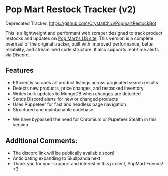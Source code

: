 # Pop Mart Restock Tracker (v2)
Deprecated Tracker: https://github.com/CrystalChiu/PopmartRestockBot

This is a lightweight and performant web scraper designed to track product restocks and updates on [Pop Mart's US site](https://www.popmart.com/us). This version is a complete overhaul of the original tracker, built with improved performance, better reliability, and streamlined code structure. It also supports real-time alerts via Discord.

## Features

- Efficiently scrapes all product listings across paginated search results
- Detects new products, price changes, and restocked inventory
- Writes bulk updates to MongoDB when changes are detected
- Sends Discord alerts for new or changed products
- Uses Puppeteer for fast and headless page navigation
- Structured and maintainable codebase

* We have bypassed the need for Chromium or Pupeteer Stealth in this version

## Additional Comments:
- The discord link will be publically available soon!
- Anticipating expanding to Skullpanda next
- Thank you for your support and interest in this project, PopMart Friends! <3
